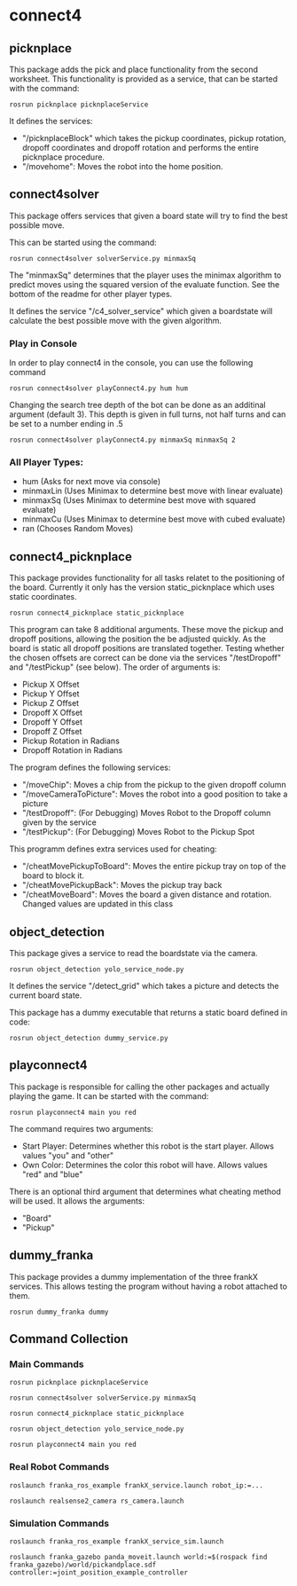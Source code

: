 # connect4

## picknplace
This package adds the pick and place functionality from the second worksheet. This functionality is provided as a service, that can be started with the command:

`rosrun picknplace picknplaceService`

It defines the services:
- "/picknplaceBlock" which takes the pickup coordinates, pickup rotation, dropoff coordinates and dropoff rotation and performs the entire picknplace procedure.
- "/movehome": Moves the robot into the home position.

## connect4solver

This package offers services that given a board state will try to find the best possible move.

This can be started using the command:

`rosrun connect4solver solverService.py minmaxSq`

The "minmaxSq" determines that the player uses the minimax algorithm to predict moves using the squared version of the evaluate function. See the bottom of the readme for other player types.

It defines the service "/c4_solver_service" which given a boardstate will calculate the best possible move with the given algorithm.

### Play in Console
In order to play connect4 in the console, you can use the following command

`rosrun connect4solver playConnect4.py hum hum`

Changing the search tree depth of the bot can be done as an additinal argument (default 3). This depth is given in full turns, not half turns and can be set to a number ending in .5

`rosrun connect4solver playConnect4.py minmaxSq minmaxSq 2`

### All Player Types:
- hum (Asks for next move via console)
- minmaxLin (Uses Minimax to determine best move with linear evaluate)
- minmaxSq (Uses Minimax to determine best move with squared evaluate)
- minmaxCu (Uses Minimax to determine best move with cubed evaluate)
- ran (Chooses Random Moves)

## connect4_picknplace

This package provides functionality for all tasks relatet to the positioning of the board.
Currently it only has the version static_picknplace which uses static coordinates.

`rosrun connect4_picknplace static_picknplace`

This program can take 8 additional arguments. These move the pickup and dropoff positions, allowing the position the be adjusted quickly. As the board is static all dropoff positions are translated together. Testing whether the chosen offsets are correct can be done via the services "/testDropoff" and "/testPickup" (see below). The order of arguments is:

- Pickup X Offset
- Pickup Y Offset
- Pickup Z Offset
- Dropoff X Offset
- Dropoff Y Offset
- Dropoff Z Offset
- Pickup Rotation in Radians
- Dropoff Rotation in Radians

The program defines the following services:

- "/moveChip": Moves a chip from the pickup to the given dropoff column
- "/moveCameraToPicture": Moves the robot into a good position to take a picture
- "/testDropoff": (For Debugging) Moves Robot to the Dropoff column given by the service
- "/testPickup": (For Debugging) Moves Robot to the Pickup Spot

This programm defines extra services used for cheating:

- "/cheatMovePickupToBoard": Moves the entire pickup tray on top of the board to block it.
- "/cheatMovePickupBack": Moves the pickup tray back
- "/cheatMoveBoard": Moves the board a given distance and rotation. Changed values are updated in this class

## object_detection

This package gives a service to read the boardstate via the camera.

`rosrun object_detection yolo_service_node.py`

It defines the service "/detect_grid" which takes a picture and detects the current board state.

This package has a dummy executable that returns a static board defined in code:

`rosrun object_detection dummy_service.py`

## playconnect4
This package is responsible for calling the other packages and actually playing the game. It can be started with the command:

`rosrun playconnect4 main you red`

The command requires two arguments:
- Start Player: Determines whether this robot is the start player. Allows values "you" and "other"
- Own Color: Determines the color this robot will have. Allows values "red" and "blue"

There is an optional third argument that determines what cheating method will be used. It allows the arguments:
- "Board"
- "Pickup"

## dummy_franka

This package provides a dummy implementation of the three frankX services. This allows testing the program without having a robot attached to them.

`rosrun dummy_franka dummy`

## Command Collection
### Main Commands

`rosrun picknplace picknplaceService`

`rosrun connect4solver solverService.py minmaxSq`

`rosrun connect4_picknplace static_picknplace`

`rosrun object_detection yolo_service_node.py`

`rosrun playconnect4 main you red`

### Real Robot Commands

`roslaunch franka_ros_example frankX_service.launch robot_ip:=...`

`roslaunch realsense2_camera rs_camera.launch`

### Simulation Commands
`roslaunch franka_ros_example frankX_service_sim.launch`

`roslaunch franka_gazebo panda_moveit.launch world:=$(rospack find franka_gazebo)/world/pickandplace.sdf controller:=joint_position_example_controller`